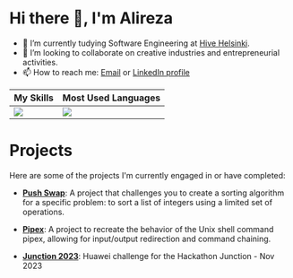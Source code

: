 # Hi there 👋, I'm Alireza

- 🌱 I’m currently tudying Software Engineering at [Hive Helsinki](https://www.hive.fi/en/).
- 🤝 I’m looking to collaborate on creative industries and entrepreneurial activities.
- 📫 How to reach me: [Email](alirezasohrabizadeh@gmail.com) or [LinkedIn profile](https://www.linkedin.com/in/alireza-sohrabizadeh/)

| My Skills                            |Most Used Languages                           |
|----------------------------------------|--------------------------------------|
| [![](https://skillicons.dev/icons?i=python,r,c,cpp,vscode,vim,bash,linux&perline=4)](https://skillicons.dev) | ![](https://github-readme-stats.vercel.app/api/top-langs/?username=sepahsalar&theme=light)

# Projects

Here are some of the projects I'm currently engaged in or have completed:

- **[Push Swap](https://github.com/Sepahsalar/42-push_swap)**: A project that challenges you to create a sorting algorithm for a specific problem: to sort a list of integers using a limited set of operations.

- **[Pipex](https://github.com/Sepahsalar/42-pipex)**: A project to recreate the behavior of the Unix shell command pipex, allowing for input/output redirection and command chaining.

- **[Junction 2023](https://github.com/Sepahsalar/junction-2023)**: Huawei challenge for the Hackathon Junction - Nov 2023
 